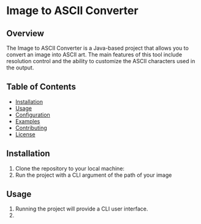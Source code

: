# Image to ASCII Converter

## Overview

The Image to ASCII Converter is a Java-based project that allows you to convert an image into ASCII art. The main features of this tool include resolution control and the ability to customize the ASCII characters used in the output.

## Table of Contents

- [Installation](#installation)
- [Usage](#usage)
- [Configuration](#configuration)
- [Examples](#examples)
- [Contributing](#contributing)
- [License](#license)

## Installation

1. Clone the repository to your local machine:
2. Run the project with a CLI argument of the path of your image

## Usage

1. Running the project will provide a CLI user interface.
2. 
